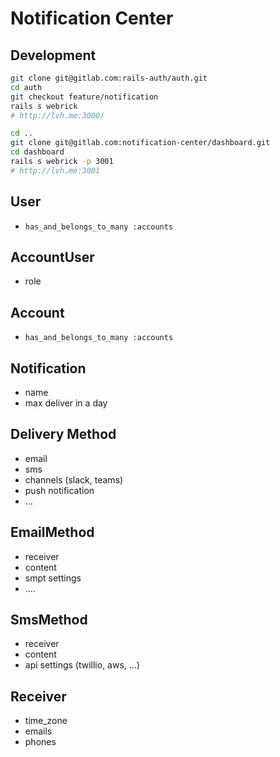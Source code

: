 # Notification Center


## Development
```bash
git clone git@gitlab.com:rails-auth/auth.git
cd auth
git checkout feature/notification
rails s webrick
# http://lvh.me:3000/

cd ..
git clone git@gitlab.com:notification-center/dashboard.git
cd dashboard
rails s webrick -p 3001
# http://lvh.me:3001
```

## User

* `has_and_belongs_to_many :accounts`


## AccountUser

* role

## Account

* `has_and_belongs_to_many :accounts`


## Notification

* name
* max deliver in a day 

## Delivery Method

* email
* sms
* channels (slack, teams)
* push notification
* ...

## EmailMethod

* receiver
* content
* smpt settings
* ....

## SmsMethod

* receiver
* content
* api settings (twillio, aws, ...)

## Receiver

* time_zone
* emails
* phones
